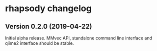# rhapsody changelog


## Version 0.2.0 (2019-04-22)

Initial alpha release. MMvec API, standalone command line interface and qiime2 interface should be stable.
